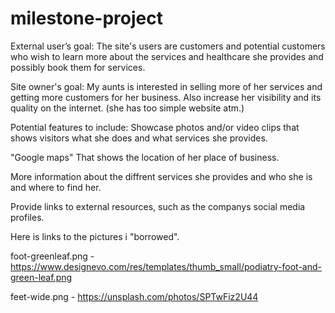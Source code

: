# milestone-project


External user’s goal:
The site's users are customers and potential customers who wish to learn more about
the services and healthcare she provides and possibly book them for services.


Site owner's goal:
My aunts is interested in selling more of her services and getting more customers
for her business.
Also increase her visibility and its quality on the internet. (she has too simple website atm.)


Potential features to include:
Showcase photos and/or video clips that shows visitors what she does and
what services she provides.

"Google maps" That shows the location of her place of business.

More information about the diffrent services she provides and who she is and where to find her.

Provide links to external resources, such as the companys social media
profiles.




Here is links to the pictures i "borrowed".

foot-greenleaf.png - https://www.designevo.com/res/templates/thumb_small/podiatry-foot-and-green-leaf.png

feet-wide.png - https://unsplash.com/photos/SPTwFiz2U44